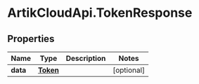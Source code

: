 # ArtikCloudApi.TokenResponse

## Properties
Name | Type | Description | Notes
------------ | ------------- | ------------- | -------------
**data** | [**Token**](Token.md) |  | [optional] 


